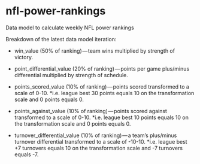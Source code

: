 # nfl-power-rankings

Data model to calculate weekly NFL power rankings

Breakdown of the latest data model iteration:

* win_value (50% of ranking) — team wins multiplied by strength of victory.

* point_differential_value (20% of ranking) — points per game plus/minus differential multiplied by strength of schedule.

* points_scored_value (10% of ranking) — points scored transformed to a scale of 0-10. *i.e. league best 30 points equals 10 on the transformation scale and 0 points equals 0.

* points_against_value (10% of ranking) — points scored against transformed to a scale of 0-10. *i.e. league best 10 points equals 10 on the transformation scale and 0 points equals 0.

* turnover_differential_value (10% of ranking) — a team’s plus/minus turnover differential transformed to a scale of -10-10. *i.e. league best +7 turnovers equals 10 on the transformation scale and -7 turnovers equals -7.
